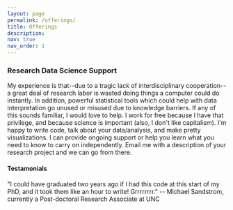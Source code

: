 ```yaml
---
layout: page
permalink: /offerings/
title: Offerings
description: 
nav: true
nav_order: 1
---
```


### Research Data Science Support

My experience is that--due to a tragic lack of interdisciplinary cooperation--a great deal of research labor is wasted doing things a computer could do instantly.  In addition, powerful statistical tools which could help with data interpretation go unused or misused due to knowledge barriers.  If any of this sounds familiar, I would love to help.  I work for free because I have that privilege, and because science is important (also, I don't like capitalism).  I'm happy to write code, talk about your data/analysis, and make pretty visualizations.  I can provide ongoing support or help you learn what you need to know to carry on independently.  Email me with a description of your research project and we can go from there.

#### Testamonials

"I could have graduated two years ago if I had this code at this start of my PhD, and it took them like an hour to write!  Grrrrrrrr." -- Michael Sandstrom, currently a Post-doctoral Research Associate at UNC

